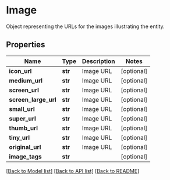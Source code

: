 # Image

Object representing the URLs for the images illustrating the entity.
## Properties
Name | Type | Description | Notes
------------ | ------------- | ------------- | -------------
**icon_url** | **str** | Image URL | [optional] 
**medium_url** | **str** | Image URL | [optional] 
**screen_url** | **str** | Image URL | [optional] 
**screen_large_url** | **str** | Image URL | [optional] 
**small_url** | **str** | Image URL | [optional] 
**super_url** | **str** | Image URL | [optional] 
**thumb_url** | **str** | Image URL | [optional] 
**tiny_url** | **str** | Image URL | [optional] 
**original_url** | **str** | Image URL | [optional] 
**image_tags** | **str** |  | [optional] 

[[Back to Model list]](../README.md#documentation-for-models) [[Back to API list]](../README.md#documentation-for-api-endpoints) [[Back to README]](../README.md)


